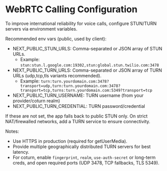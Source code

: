 # WebRTC Calling Configuration

To improve international reliability for voice calls, configure STUN/TURN servers via environment variables.

Recommended env vars (public, used by client):

- NEXT_PUBLIC_STUN_URLS: Comma-separated or JSON array of STUN URLs.
  - Example: `stun:stun.l.google.com:19302,stun:global.stun.twilio.com:3478`
- NEXT_PUBLIC_TURN_URLS: Comma-separated or JSON array of TURN URLs (udp,tcp,tls variants recommended).
  - Example: `turn:turn.yourdomain.com:3478?transport=udp,turn:turn.yourdomain.com:3478?transport=tcp,turns:turn.yourdomain.com:5349?transport=tcp`
- NEXT_PUBLIC_TURN_USERNAME: TURN username (from your provider/coturn realm)
- NEXT_PUBLIC_TURN_CREDENTIAL: TURN password/credential

If these are not set, the app falls back to public STUN only. On strict NAT/firewalled networks, add a TURN service to ensure connectivity.

Notes:
- Use HTTPS in production (required for getUserMedia).
- Provide multiple geographically distributed TURN servers for best latency.
- For coturn, enable `fingerprint`, `realm`, `use-auth-secret` or long-term creds, and open required ports (UDP 3478, TCP fallbacks, TLS 5349).
